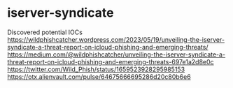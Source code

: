 # iserver-syndicate
Discovered potential IOCs
https://wildphishcatcher.wordpress.com/2023/05/19/unveiling-the-iserver-syndicate-a-threat-report-on-icloud-phishing-and-emerging-threats/
https://medium.com/@wildphishcatcher/unveiling-the-iserver-syndicate-a-threat-report-on-icloud-phishing-and-emerging-threats-697e1a2d8e0c
https://twitter.com/Wild_Phish/status/1659523928295985153
https://otx.alienvault.com/pulse/64675666695286d20c80b6e6
